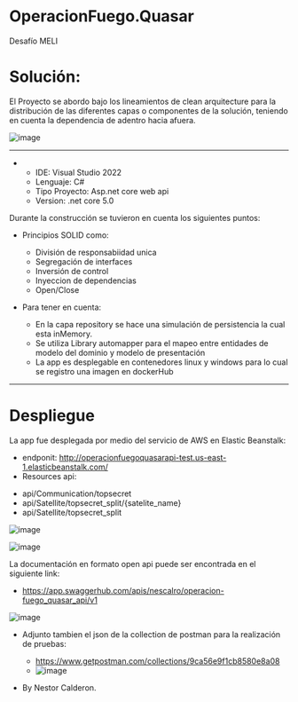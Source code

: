 # OperacionFuego.Quasar
Desafío MELI

# Solución:

El Proyecto se abordo bajo los lineamientos de clean arquitecture para la distribución de las diferentes capas o componentes de la solución, teniendo en cuenta la dependencia de adentro hacia afuera.

![image](https://user-images.githubusercontent.com/2071253/162592502-72428983-95f9-47fc-b93f-fc436094796f.png)

----------------------------------------------------------
-
  - IDE: Visual Studio 2022
  - Lenguaje: C#
  - Tipo Proyecto: Asp.net core web api
  - Version: .net core 5.0

Durante la construcción se tuvieron en cuenta los siguientes puntos:
* Principios SOLID como:
  * División de responsabiidad unica
  * Segregación de interfaces
  * Inversión de control
  * Inyeccion de dependencias
  * Open/Close

* Para tener en cuenta:
  * En la capa repository se hace una simulación de persistencia la cual esta inMemory.
  * Se utiliza Library automapper para el mapeo entre entidades de modelo del dominio  y modelo de presentación
  * La app es desplegable en contenedores linux y windows para lo cual se registro una imagen en dockerHub

----------------------------------------------------------
# Despliegue

La app fue desplegada por medio del servicio de AWS en Elastic Beanstalk:
* endponit: http://operacionfuegoquasarapi-test.us-east-1.elasticbeanstalk.com/
 * Resources api:
  -   api/Communication/topsecret
  -   api/Satellite/topsecret_split/{satelite_name}
  -   api/Satellite/topsecret_split

![image](https://user-images.githubusercontent.com/2071253/162593062-824e0519-5cca-439b-8493-9ed91996e2f8.png)

![image](https://user-images.githubusercontent.com/2071253/162593066-af4b2b22-840b-4da7-9614-9d7d490ff012.png)

La documentación en formato open api puede ser encontrada en el siguiente link:
* https://app.swaggerhub.com/apis/nescalro/operacion-fuego_quasar_api/v1

![image](https://user-images.githubusercontent.com/2071253/162593112-b6f44b59-1330-4ba4-95c5-02ce77d4b214.png)

* Adjunto tambien el json de la collection de postman para la realización de pruebas:
  * https://www.getpostman.com/collections/9ca56e9f1cb8580e8a08
  * ![image](https://user-images.githubusercontent.com/2071253/162593298-d87bb381-fafe-494b-b195-1a4657a75b88.png)


* By Nestor Calderon.
